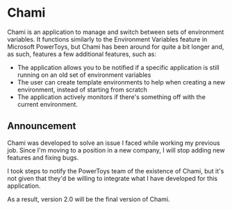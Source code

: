 # Chami

Chami is an application to manage and switch between sets of environment variables. It functions similarly to the Environment Variables feature in Microsoft PowerToys, but Chami has been around for quite a bit longer and, as such, features a few additional features, such as:

* The application allows you to be notified if a specific application is still running on an old set of environment variables
* The user can create template environments to help when creating a new environment, instead of starting from scratch
* The application actively monitors if there's something off with the current environment.

## Announcement

Chami was developed to solve an issue I faced while working my previous job. Since I'm moving to a position in a new company, I will stop adding new features and fixing bugs.

I took steps to notify the PowerToys team of the existence of Chami, but it's not given that they'd be willing to integrate what I have developed for this application.

As a result, version 2.0 will be the final version of Chami.